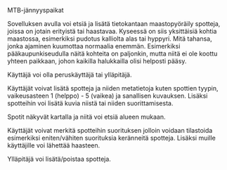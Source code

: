 MTB-jännyyspaikat

Sovelluksen avulla voi etsiä ja lisätä tietokantaan maastopyöräily spotteja, joissa on jotain erityistä tai haastavaa. Kyseessä on siis yksittäisiä kohtia maastossa, esimerkiksi pudotus kalliolta alas tai hyppyri. Mitä tahansa, jonka ajaminen kuumottaa normaalia enemmän. Esimerkiksi pääkaupunkiseudulla näitä kohteita on paljonkin, mutta niitä ei ole koottu yhteen paikkaan, johon kaikilla halukkailla olisi helposti pääsy.

Käyttäjä voi olla peruskäyttäjä tai ylläpitäjä.

Käyttäjät voivat lisätä spotteja ja niiden metatietoja kuten spottien tyypin, vaikeusasteen 1 (helppo) - 5 (vaikea) ja sanallisen kuvauksen. Lisäksi spotteihin voi lisätä kuvia niistä tai niiden suorittamisesta.

Spotit näkyvät kartalla ja niitä voi etsiä alueen mukaan.

Käyttäjät voivat merkitä spotteihin suorituksen jolloin voidaan tilastoida esimerkiksi eniten/vähiten suorituksia keränneitä spotteja. Lisäksi muille käyttäjille voi lähettää haasteen.

Ylläpitäjä voi lisätä/poistaa spotteja.
